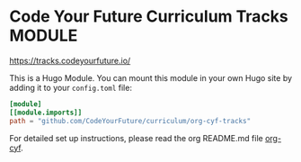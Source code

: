 # Code Your Future Curriculum Tracks MODULE

https://tracks.codeyourfuture.io/ 

This is a Hugo Module. You can mount this module in your own Hugo site by adding it to your `config.toml` file:

```toml
[module]
[[module.imports]]
path = "github.com/CodeYourFuture/curriculum/org-cyf-tracks"
```

For detailed set up instructions, please read the org README.md file [org-cyf](./org-cyf/README.md).